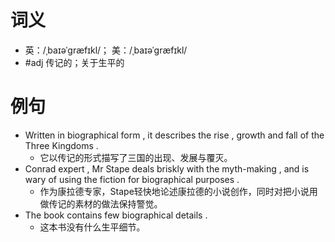 # 词义
- 英：/ˌbaɪəˈɡræfɪkl/； 美：/ˌbaɪəˈɡræfɪkl/
- #adj 传记的；关于生平的
# 例句
- Written in biographical form , it describes the rise , growth and fall of the Three Kingdoms .
	- 它以传记的形式描写了三国的出现、发展与覆灭。
- Conrad expert , Mr Stape deals briskly with the myth-making , and is wary of using the fiction for biographical purposes .
	- 作为康拉德专家，Stape轻快地论述康拉德的小说创作，同时对把小说用做传记的素材的做法保持警觉。
- The book contains few biographical details .
	- 这本书没有什么生平细节。
